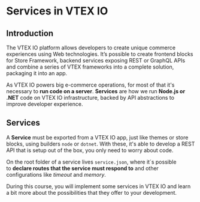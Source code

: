 # Services in VTEX IO

## Introduction

The VTEX IO platform allows developers to create unique commerce experiences using Web technologies. It’s possible to create frontend blocks for Store Framework, backend services exposing REST or GraphQL APIs and combine a series of VTEX frameworks into a complete solution, packaging it into an app.

As VTEX IO powers big e-commerce operations, for most of that it's necessary to **run code on a server**. **Services** are how we run **Node.js or .NET** code on VTEX IO infrastructure, backed by API abstractions to improve developer experience.

## Services

A **Service** must be exported from a VTEX IO app, just like themes or store blocks, using builders `node` or `dotnet`. With these, it's able to develop a REST API that is setup out of the box, you only need to worry about code.

On the root folder of a service lives `service.json`, where it´s possible to **declare routes that the service must respond to** and other configurations like *timeout* and *memory*.

During this course, you will implement some services in VTEX IO and learn a bit more about the possibilities that they offer to your development.

